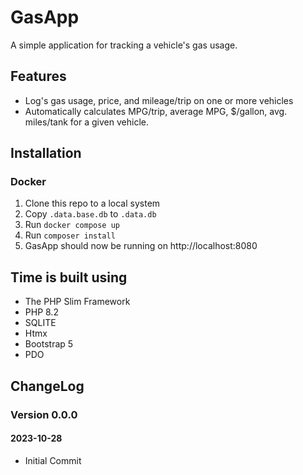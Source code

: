 GasApp
===============================================================================

A simple application for tracking a vehicle's gas usage.

Features
-------------------------------------------------------------------------------

- Log's gas usage, price, and mileage/trip on one or more vehicles
- Automatically calculates MPG/trip, average MPG, $/gallon, avg. miles/tank for
  a given vehicle.

Installation
-------------------------------------------------------------------------------

### Docker

1. Clone this repo to a local system
2. Copy `.data.base.db` to `.data.db`
2. Run `docker compose up`
3. Run `composer install`
4. GasApp should now be running on http://localhost:8080

Time is built using
-------------------------------------------------------------------------------

- The PHP Slim Framework
- PHP 8.2
- SQLITE
- Htmx
- Bootstrap 5
- PDO

ChangeLog
-------------------------------------------------------------------------------

### Version 0.0.0
#### 2023-10-28

- Initial Commit

